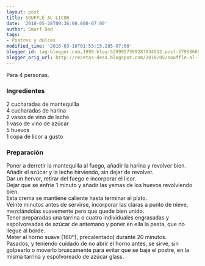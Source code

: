 ```yaml
---
layout: post
title: SOUFFLÉ AL LICOR
date: '2010-05-28T09:36:00.000-07:00'
author: Smurf Dad
tags:
- Postres y dulces
modified_time: '2016-03-16T01:53:15.285-07:00'
blogger_id: tag:blogger.com,1999:blog-5299957599287034512.post-2795866584484272790
blogger_orig_url: http://recetas-desa.blogspot.com/2010/05/souffle-al-licor.html
---
```


Para 4 personas.<br /><h3>Ingredientes</h3>2 cucharadas de mantequilla<br />4 cucharadas de harina<br />2 vasos de vino de leche<br />1 vaso de vino de azúcar<br />5 huevos<br />1 copa de licor a gusto<br /><h3>Preparación</h3>Poner a derretir la mantequilla al fuego, añadir la harina y revolver bien.<br />Añadir el azúcar y la leche hirviendo, sin dejar de revolver.<br />Dar un hervor, retirar del fuego e incorporar el licor.<br />Dejar que se enfríe 1 minuto y añadir las yemas de los  huevos revolviendo bien.<br />Esta crema se mantiene caliente hasta terminar el plato.<br />Veinte minutos antes de servirse, incorporar las claras a punto de nieve, mezclándolas suavemente pero que quede bien unido.<br />Tener preparadas una tarrina o cuatro individuales engrasadas y espolvoreadas de azúcar de antemano y poner en ella la pasta, que no llegue al borde.<br />Meter al horno suave (160º), precalentado) durante 20 minutos.<br />Pasados, y teniendo cuidado de no abrir el horno antes, se sirve, sin golpearlo o moverlo bruscamente para evitar que se baje el postre, en la misma tarrina y espolvoreado de azúcar glass.